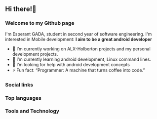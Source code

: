 ## Hi there!👋

### Welcome to my Github page


I'm Esperant GADA, student in second year of software engineering. I'm interested in Mobile development: **I aim to be a great android developer**

- 🔭 I’m currently working on ALX-Holberton projects and my personal development projects.
- 🌱 I’m currently learning android development, Linux command lines.
- 🤔 I’m looking for help with android development concepts
- ⚡ Fun fact: “Programmer: A machine that turns coffee into code.”

### Social links

### Top languages

### Tools and Technology
<!--

- 🔭 I’m currently working on ...
- 🌱 I’m currently learning ...
- 👯 I’m looking to collaborate on ...
- 🤔 I’m looking for help with ...
- 💬 Ask me about ...
- 📫 How to reach me: ...
- 😄 Pronouns: ...
- ⚡ Fun fact: ...
-->
